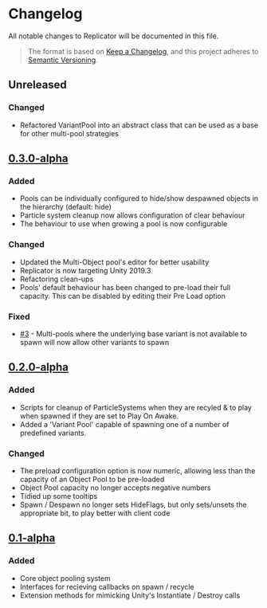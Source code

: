 # Changelog

All notable changes to Replicator will be documented in this file.

>The format is based on [Keep a Changelog](https://keepachangelog.com/en/1.0.0/),
and this project adheres to [Semantic Versioning](https://semver.org/spec/v2.0.0.html).

## Unreleased

### Changed

- Refactored VariantPool into an abstract class that can be used as a base for other multi-pool strategies

## [0.3.0-alpha]

### Added

- Pools can be individually configured to hide/show despawned objects in the hierarchy (default: hide)
- Particle system cleanup now allows configuration of clear behaviour
- The behaviour to use when growing a pool is now configurable

### Changed

- Updated the Multi-Object pool's editor for better usability
- Replicator is now targeting Unity 2019.3
- Refactoring clean-ups
- Pools' default behaviour has been changed to pre-load their full capacity. This can be disabled by editing their Pre Load option

### Fixed

- [#3] - Multi-pools where the underlying base variant is not available to spawn will now allow other variants to spawn

## [0.2.0-alpha]

### Added

- Scripts for cleanup of ParticleSystems when they are recyled & to play when spawned if they are set to Play On Awake.
- Added a 'Variant Pool' capable of spawning one of a number of predefined variants.

### Changed

- The preload configuration option is now numeric, allowing less than the capacity of an Object Pool to be pre-loaded
- Object Pool capacity no longer accepts negative numbers
- Tidied up some tooltips
- Spawn / Despawn no longer sets HideFlags, but only sets/unsets the appropriate bit, to play better with client code

## [0.1-alpha]

### Added

- Core object pooling system
- Interfaces for recieving callbacks on spawn / recycle
- Extension methods for mimicking Unity's Instantiate / Destroy calls

[0.3.0-alpha]: https://github.com/ettmetal/Replicator/compare/0.1-alpha...0.3.0-alpha
[0.2.0-alpha]: https://github.com/ettmetal/Replicator/compare/0.1-alpha...0.2.0-alpha
[0.1-alpha]: https://github.com/ettmetal/Replicator/compare/a2010e58963b3f15a45031087ad54d5d1ac82bc0...0.1-alpha

[#3]: https://github.com/ettmetal/Replicator/issues/3